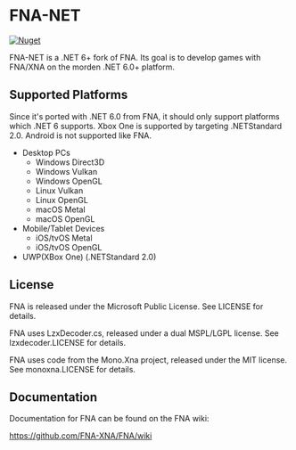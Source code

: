 # FNA-NET
[![Nuget](https://img.shields.io/nuget/vpre/FNA.NET)](https://www.nuget.org/packages/FNA.NET/)

FNA-NET is a .NET 6+ fork of FNA. Its goal is to develop games with FNA/XNA on the morden .NET 6.0+ platform.

## Supported Platforms

Since it's ported with .NET 6.0 from FNA, it should only support platforms which .NET 6 supports. Xbox One is supported by targeting .NETStandard 2.0. Android is not supported like FNA.

 - Desktop PCs
   - Windows Direct3D
   - Windows Vulkan
   - Windows OpenGL
   - Linux Vulkan
   - Linux OpenGL
   - macOS Metal
   - macOS OpenGL
 - Mobile/Tablet Devices
   - iOS/tvOS Metal
   - iOS/tvOS OpenGL
 - UWP(XBox One) (.NETStandard 2.0)

## License

FNA is released under the Microsoft Public License. See LICENSE for details.

FNA uses LzxDecoder.cs, released under a dual MSPL/LGPL license.
See lzxdecoder.LICENSE for details.

FNA uses code from the Mono.Xna project, released under the MIT license.
See monoxna.LICENSE for details.

## Documentation

Documentation for FNA can be found on the FNA wiki:

https://github.com/FNA-XNA/FNA/wiki

